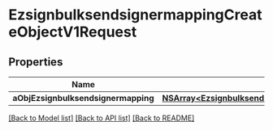 # EzsignbulksendsignermappingCreateObjectV1Request

## Properties
Name | Type | Description | Notes
------------ | ------------- | ------------- | -------------
**aObjEzsignbulksendsignermapping** | [**NSArray&lt;EzsignbulksendsignermappingRequestCompound&gt;***](EzsignbulksendsignermappingRequestCompound.md) |  | 

[[Back to Model list]](../README.md#documentation-for-models) [[Back to API list]](../README.md#documentation-for-api-endpoints) [[Back to README]](../README.md)


